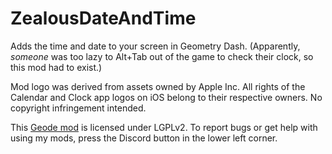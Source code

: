 # ZealousDateAndTime
Adds the time and date to your screen in Geometry Dash. (Apparently, *someone* was too lazy to Alt+Tab out of the game to check their clock, so this mod had to exist.)

Mod logo was derived from assets owned by Apple Inc. All rights of the Calendar and Clock app logos on iOS belong to their respective owners. No copyright infringement intended.

This [Geode mod](https://geode-sdk.org) is licensed under LGPLv2. To report bugs or get help with using my mods, press the Discord button in the lower left corner.